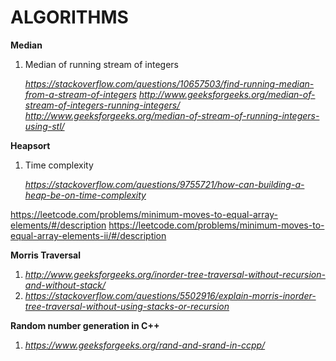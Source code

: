 # ALGORITHMS

**Median**
1. Median of running stream of integers

   *https://stackoverflow.com/questions/10657503/find-running-median-from-a-stream-of-integers*
   *http://www.geeksforgeeks.org/median-of-stream-of-integers-running-integers/*                                                     
   *http://www.geeksforgeeks.org/median-of-stream-of-running-integers-using-stl/*

**Heapsort**
1. Time complexity 

   *https://stackoverflow.com/questions/9755721/how-can-building-a-heap-be-on-time-complexity*

https://leetcode.com/problems/minimum-moves-to-equal-array-elements/#/description
https://leetcode.com/problems/minimum-moves-to-equal-array-elements-ii/#/description 

**Morris Traversal**
1. *http://www.geeksforgeeks.org/inorder-tree-traversal-without-recursion-and-without-stack/*
2. *https://stackoverflow.com/questions/5502916/explain-morris-inorder-tree-traversal-without-using-stacks-or-recursion*

**Random number generation in C++**
1. *https://www.geeksforgeeks.org/rand-and-srand-in-ccpp/*

